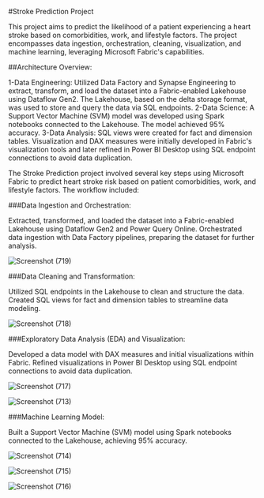 #Stroke Prediction Project

This project aims to predict the likelihood of a patient experiencing a heart stroke based on comorbidities, work, and lifestyle factors. The project encompasses data ingestion, orchestration, cleaning, visualization, and machine learning, leveraging Microsoft Fabric's capabilities.

##Architecture Overview:

1-Data Engineering: Utilized Data Factory and Synapse Engineering to extract, transform, and load the dataset into a Fabric-enabled Lakehouse using Dataflow Gen2. The Lakehouse, based on the delta storage format, was used to store and query the data via SQL endpoints.
2-Data Science: A Support Vector Machine (SVM) model was developed using Spark notebooks connected to the Lakehouse. The model achieved 95% accuracy.
3-Data Analysis: SQL views were created for fact and dimension tables. Visualization and DAX measures were initially developed in Fabric's visualization tools and later refined in Power BI Desktop using SQL endpoint connections to avoid data duplication.

The Stroke Prediction project involved several key steps using Microsoft Fabric to predict heart stroke risk based on patient comorbidities, work, and lifestyle factors. The workflow included:

###Data Ingestion and Orchestration:

Extracted, transformed, and loaded the dataset into a Fabric-enabled Lakehouse using Dataflow Gen2 and Power Query Online.
Orchestrated data ingestion with Data Factory pipelines, preparing the dataset for further analysis.

![Screenshot (719)](https://github.com/user-attachments/assets/c97bc318-70a3-4fb2-9cba-04d7caf75161)

###Data Cleaning and Transformation:

Utilized SQL endpoints in the Lakehouse to clean and structure the data.
Created SQL views for fact and dimension tables to streamline data modeling.

![Screenshot (718)](https://github.com/user-attachments/assets/0f7b8cfc-d283-497a-8cf4-73b184cfbd23)

###Exploratory Data Analysis (EDA) and Visualization:

Developed a data model with DAX measures and initial visualizations within Fabric.
Refined visualizations in Power BI Desktop using SQL endpoint connections to avoid data duplication.

![Screenshot (717)](https://github.com/user-attachments/assets/96667b15-c736-4105-976a-e4a249a2e0d5)

![Screenshot (713)](https://github.com/user-attachments/assets/0702c4fd-255b-4a70-8685-b5b45066f223)

###Machine Learning Model:

Built a Support Vector Machine (SVM) model using Spark notebooks connected to the Lakehouse, achieving 95% accuracy.

![Screenshot (714)](https://github.com/user-attachments/assets/5af6bd24-78fa-4939-b91d-f94966077650)

![Screenshot (715)](https://github.com/user-attachments/assets/b6f0981f-b8ca-407f-bd2e-7ff47a644062)

![Screenshot (716)](https://github.com/user-attachments/assets/45252ad6-37ad-4f58-8029-a30d13fa7ab0)

